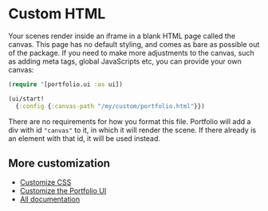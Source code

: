 # Custom HTML

Your scenes render inside an iframe in a blank HTML page called the canvas. This
page has no default styling, and comes as bare as possible out of the package.
If you need to make more adjustments to the canvas, such as adding meta tags,
global JavaScripts etc, you can provide your own canvas:

```clj
(require '[portfolio.ui :as ui])

(ui/start!
  {:config {:canvas-path "/my/custom/portfolio.html"}})
```

There are no requirements for how you format this file. Portfolio will add a div
with id `"canvas"` to it, in which it will render the scene. If there already is
an element with that id, it will be used instead.

## More customization

- [Customize CSS](./custom-css.md)
- [Customize the Portfolio UI](./customize-ui.md)
- [All documentation](./index.md)
